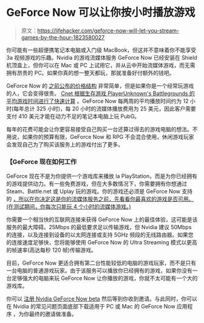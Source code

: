 # GeForce Now 可以让你按小时播放游戏

> 原文：<https://lifehacker.com/geforce-now-will-let-you-stream-games-by-the-hour-1823580027>

你可能有一些超便携笔记本电脑或入门级 MacBook，但这并不意味着你不能享受 3a 视频游戏的乐趣。Nvidia 的游戏流媒体服务 GeForce Now 已经安装在 Shield 机顶盒上，但你可以在 Mac 或 PC 上试用它，并从云中开始流媒体游戏，而无需拥有昂贵的 PC。如果你真的想一整天都玩，那就准备好付额外的钱吧。



GeForce Now 的 [之前公布的价格结构](https://blogs.nvidia.com/blog/2017/01/04/live-nvidia-ces-2017-keynote/) 非常简单，但是如果你是一个经常玩游戏的人，它会变得很贵。 [Cnet 根据生存游戏 PlayerUnknown's Battlegrounds 的平均游戏时间进行了快速计算](https://www.cnet.com/news/things-you-need-to-know-about-geforce-now-nvidia/) 。GeForce Now 每两周的平均播放时间约为 12 小时(每年总计 325 小时)，每 20 小时的流媒体播放费用为 25 美元，因此客户需要支付 410 美元才能在动力不足的笔记本电脑上玩 PubG。

每年的花费可能会让你更容易接受自己购买一台还算过得去的游戏电脑的想法。不用说，如果你的预算有限，GeForce Now 和 RPG 不会混合使用，休闲游戏玩家会发现自己为了购买该服务上的游戏付出了更多。

### 【GeForce 现在如何工作

GeForce 现在不是为你提供一个游戏库来播放 la PlayStation，而是为你已经拥有的游戏提供动力。有一些免费游戏，但在大多数情况下，你需要拥有你想通过 Steam、Battle.net 或 Uplay 玩的游戏。你的游戏还必须是 GeForce Now 支持的 [，所以在你决定这是你的流媒体服务之前，先看看你最喜欢的游戏是否可用。(在测试期间，你每次只能玩 4 个小时的流媒体游戏。)](https://www.nvidia.com/en-us/geforce/products/geforce-now/mac-pc/supported-games/) 

你需要一个相当快的互联网连接来获得 GeForce Now 上的最佳体验，这可能是该服务的最大障碍。25Mbps 的最低要求足以传输游戏，但 Nvidia 建议 50Mbps 的连接，以及连接到设备的以太网连接或支持 5GHz 频段的无线路由器。如果您的连接速度足够快，您将能够使用 GeForce Now 的 Ultra Streaming 模式以更高的帧速率(高达每秒 120 帧)传输游戏。

目前，GeForce Now 更适合拥有第二台性能较低的电脑的游戏玩家，而不是只有一台电脑的普通游戏玩家。由于该服务可以播放你已经拥有的游戏，如果你没有一台足够强大的电脑来玩 GeForce Now 让你播放的游戏，你就不太可能有一个大的游戏库。

你可以 [注册 Nvidia GeForce Now beta](https://www.nvidia.com/en-us/geforce/products/geforce-now/mac-pc/) 然后等到你收到邀请。与此同时，你可以在 Nvidia 的常见问题页面底部下载适用于 PC 或 Mac 的 GeForce Now 应用程序 ，为你最终的邀请做准备。